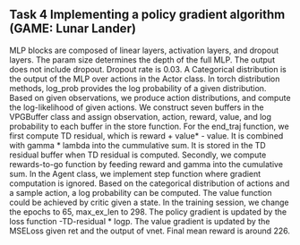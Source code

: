 ## Task 4 Implementing a policy gradient algorithm (GAME: Lunar Lander)
MLP blocks are composed of linear layers, activation layers, and dropout layers. The param size determines the depth of the full MLP. The output does not include dropout. Dropout rate is 0.03. A Categorical distribution is the output of the MLP over actions in the Actor class. In torch distribution methods, log_prob provides the log probability of a given distribution. Based on given observations, we produce action distributions, and compute the log-likelihood of given actions. We construct seven buffers in the VPGBuffer class and assign observation, action, reward, value, and log probability to each buffer in the store function. For the end_traj function, we first compute TD residual, which is reward + value* - value. It is combined with gamma * lambda into the cummulative sum. It is stored in the TD residual buffer when TD residual is computed. Secondly, we compute rewards-to-go function by feeding reward and gamma into the cumulative sum. In the Agent class, we implement step function where gradient computation is ignored. Based on the categorical distribution of actions and a sample action, a log probability can be computed. The value function could be achieved by critic given a state. In the training session, we change the epochs to 65, max_ex_len to 298. The policy gradient is updated by the loss function -TD-residual * logp. The value gradient is updated by the MSELoss given ret and the output of vnet. Final mean reward is around 226. 
